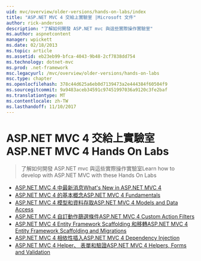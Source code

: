 ```yaml
---
uid: mvc/overview/older-versions/hands-on-labs/index
title: "ASP.NET MVC 4 交給上實驗室 |Microsoft 文件"
author: rick-anderson
description: "了解如何開發 ASP.NET mvc 與這些實際操作實驗室"
ms.author: aspnetcontent
manager: wpickett
ms.date: 02/18/2013
ms.topic: article
ms.assetid: eb23eb99-bfca-4043-9b48-2cf7838dd754
ms.technology: dotnet-mvc
ms.prod: .net-framework
msc.legacyurl: /mvc/overview/older-versions/hands-on-labs
msc.type: chapter
ms.openlocfilehash: 378c44d625a6eb0d7139473a2e444384f60504f9
ms.sourcegitcommit: 9a9483aceb34591c97451997036a9120c3fe2baf
ms.translationtype: MT
ms.contentlocale: zh-TW
ms.lasthandoff: 11/10/2017
---
```

<a name="aspnet-mvc-4-hands-on-labs"></a><span data-ttu-id="b8309-103">ASP.NET MVC 4 交給上實驗室</span><span class="sxs-lookup"><span data-stu-id="b8309-103">ASP.NET MVC 4 Hands On Labs</span></span>
====================
> <span data-ttu-id="b8309-104">了解如何開發 ASP.NET mvc 與這些實際操作實驗室</span><span class="sxs-lookup"><span data-stu-id="b8309-104">Learn how to develop with ASP.NET MVC with these Hands On Labs</span></span>


- [<span data-ttu-id="b8309-105">ASP.NET MVC 4 中最新消息</span><span class="sxs-lookup"><span data-stu-id="b8309-105">What's New in ASP.NET MVC 4</span></span>](whats-new-in-aspnet-mvc-4.md)
- [<span data-ttu-id="b8309-106">ASP.NET MVC 4 的基本概念</span><span class="sxs-lookup"><span data-stu-id="b8309-106">ASP.NET MVC 4 Fundamentals</span></span>](aspnet-mvc-4-fundamentals.md)
- [<span data-ttu-id="b8309-107">ASP.NET MVC 4 模型和資料存取</span><span class="sxs-lookup"><span data-stu-id="b8309-107">ASP.NET MVC 4 Models and Data Access</span></span>](aspnet-mvc-4-models-and-data-access.md)
- [<span data-ttu-id="b8309-108">ASP.NET MVC 4 自訂動作篩選條件</span><span class="sxs-lookup"><span data-stu-id="b8309-108">ASP.NET MVC 4 Custom Action Filters</span></span>](aspnet-mvc-4-custom-action-filters.md)
- [<span data-ttu-id="b8309-109">ASP.NET MVC 4 Entity Framework Scaffolding 和移轉</span><span class="sxs-lookup"><span data-stu-id="b8309-109">ASP.NET MVC 4 Entity Framework Scaffolding and Migrations</span></span>](aspnet-mvc-4-entity-framework-scaffolding-and-migrations.md)
- [<span data-ttu-id="b8309-110">ASP.NET MVC 4 相依性插入</span><span class="sxs-lookup"><span data-stu-id="b8309-110">ASP.NET MVC 4 Dependency Injection</span></span>](aspnet-mvc-4-dependency-injection.md)
- [<span data-ttu-id="b8309-111">ASP.NET MVC 4 Helper、 表單和驗證</span><span class="sxs-lookup"><span data-stu-id="b8309-111">ASP.NET MVC 4 Helpers, Forms and Validation</span></span>](aspnet-mvc-4-helpers-forms-and-validation.md)

